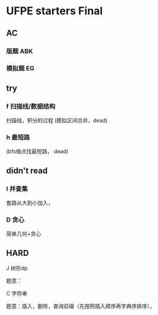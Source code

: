 # UFPE starters Final

## AC

### 版题 ABK

### 模拟题 EG

## try

### f 扫描线/数据结构

扫描线，积分的过程
(模拟区间合并，dead)

### h 最短路

(bfs缩点找最短路， dead)

## didn't read

### I 并查集

套路从大到小加入，

### D 贪心

简单几何+贪心

## HARD

J 树形dp

题意：

C 字符串

题意：插入，删除，查询前缀（先按照插入顺序再字典序排序），
